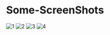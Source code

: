 # Some-ScreenShots
![1](https://github.com/karthikm73/Bharat_Intern/assets/121124166/dfc6e54a-6665-4191-a77c-1d059598be4a)
![2](https://github.com/karthikm73/Bharat_Intern/assets/121124166/ee0f3401-3eb9-4045-baff-eca3771845a1)
![3](https://github.com/karthikm73/Bharat_Intern/assets/121124166/d68eb4bf-0807-4db1-8442-d94ef78c3b94)
![4](https://github.com/karthikm73/Bharat_Intern/assets/121124166/b2525ce2-a91a-44fc-bb3a-2a0c2b0bbb3c)

